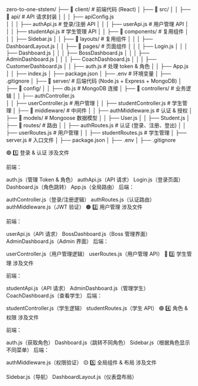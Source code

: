 zero-to-one-ststem/
├── 📂 client/         # 前端代码 (React)
│   ├── 📂 src/
│   │   ├── 📂 api/                 # API 请求封装
│   │   │   ├── apiConfig.js          
│   │   │   ├── authApi.js          # 登录/注册 API
│   │   │   ├── userApi.js          # 用户管理 API
│   │   │   ├── studentApi.js       # 学生管理 API
│   │   ├── 📂 components/          # 复用组件
│   │   │   ├── Sidebar.js
│   │   ├── 📂 layouts/          # 复用组件
│   │   │   ├── DashboardLayout.js
│   │   ├── 📂 pages/               # 页面组件
│   │   │   ├── Login.js
│   │   │   ├── Dashboard.js
│   │   │   ├── BossDashboard.js
│   │   │   ├── AdminDashboard.js
│   │   │   ├── CoachDashboard.js
│   │   │   ├── CustomerDashboard.js
│   │   ├── auth.js             # 处理 token & 角色
│   │   ├── App.js
│   │   ├── index.js
│   ├── package.json
│   ├── .env                        # 环境变量
│   ├── .gitignore
│
├── 📂 server/         # 后端代码 (Node.js + Express + MongoDB)
│   ├── 📂 config/
│   │   ├── db.js                   # MongoDB 连接
│   ├── 📂 controllers/             # 业务逻辑
│   │   ├── authController.js      
│   │   ├── userController.js       # 用户管理
│   │   ├── studentController.js    # 学生管理
│   ├── 📂 middleware/              # 中间件
│   │   ├── authMiddleware.js       # 认证 & 授权
│   ├── 📂 models/                  # Mongoose 数据模型
│   │   ├── User.js
│   │   ├── Student.js
│   ├── 📂 routes/                  # 路由
│   │   ├── authRoutes.js           # 认证 (登录、注册、登出)
│   │   ├── userRoutes.js           # 用户管理
│   │   ├── studentRoutes.js        # 学生管理
│   ├── server.js                   # 入口文件
│   ├── package.json
│   ├── .env
│   ├── .gitignore

🟢 1️⃣ 登录 & 认证
涉及文件

前端：

auth.js（管理 Token & 角色）
authApi.js（API 请求）
Login.js（登录页面）
Dashboard.js（角色跳转）
App.js（全局路由）
后端：

authController.js（登录/注册逻辑）
authRoutes.js（认证路由）
authMiddleware.js（JWT 验证）
🟠 2️⃣ 用户管理
涉及文件

前端：

userApi.js（API 请求）
BossDashboard.js（Boss 管理界面）
AdminDashboard.js（Admin 界面）
后端：

userController.js（用户管理逻辑）
userRoutes.js（用户管理 API）
🔵 3️⃣ 学生管理
涉及文件

前端：

studentApi.js（API 请求）
AdminDashboard.js（管理学生）
CoachDashboard.js（查看学生）
后端：

studentController.js（学生逻辑）
studentRoutes.js（学生 API）
🟣 4️⃣ 角色 & 权限
涉及文件

前端：

auth.js（获取角色）
Dashboard.js（跳转不同角色）
Sidebar.js（根据角色显示不同菜单）
后端：

authMiddleware.js（权限验证）
🟡 5️⃣ 全局组件 & 布局
涉及文件

Sidebar.js（导航）
DashboardLayout.js（仪表盘布局）